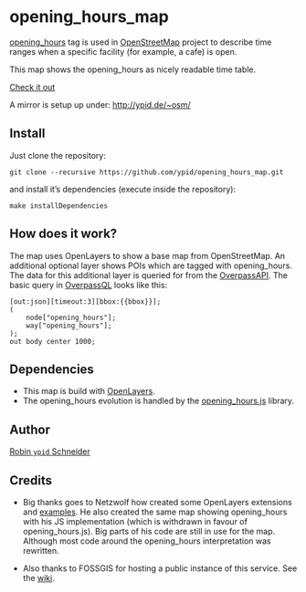 # opening_hours_map

[opening_hours](http://wiki.openstreetmap.org/wiki/Key:opening_hours) tag is used in [OpenStreetMap](http://openstreetmap.org) project to describe time ranges when a specific facility (for example, a cafe) is open.

This map shows the opening_hours as nicely readable time table.

[Check it out][online]

A mirror is setup up under: http://ypid.de/~osm/

## Install

Just clone the repository:

```
git clone --recursive https://github.com/ypid/opening_hours_map.git
```

and install it’s dependencies (execute inside the repository):
```
make installDependencies
```

## How does it work?

The map uses OpenLayers to show a base map from OpenStreetMap. An additional optional layer shows POIs which are tagged with opening_hours. The data for this additional layer is queried for from the [OverpassAPI][]. The basic query in [OverpassQL][] looks like this:

    [out:json][timeout:3][bbox:{{bbox}}];
    (
        node["opening_hours"];
        way["opening_hours"];
    );
    out body center 1000;

## Dependencies

* This map is build with [OpenLayers][ol-lib].
* The opening_hours evolution is handled by the [opening_hours.js][oh-lib] library.

## Author
[Robin `ypid` Schneider](http://wiki.openstreetmap.org/wiki/User:Ypid)

<!-- Credits {{{ -->
## Credits ##
* Big thanks goes to Netzwolf how created some OpenLayers extensions and [examples][]. He also created the same map showing opening\_hours with his JS implementation (which is withdrawn in favour of opening\_hours.js). Big parts of his code are still in use for the map. Although most code around the opening\_hours interpretation was rewritten.

* Also thanks to FOSSGIS for hosting a public instance of this service. See the [wiki][fossgis-project].

<!-- }}} -->

[ol-lib]: http://openlayers.org/
[oh-lib]: https://github.com/ypid/opening_hours.js
[examples]: http://www.netzwolf.info/kartografie/openlayers/
[OverpassAPI]: http://overpass-api.de/
[OverpassQL]: http://wiki.openstreetmap.org/wiki/OverpassQL
[online]: http://openingh.openstreetmap.de
[fossgis-project]: http://wiki.openstreetmap.org/wiki/FOSSGIS/Server/Projects/opening_hours.js
